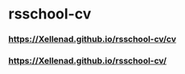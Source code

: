 # rsschool-cv
### https://Xellenad.github.io/rsschool-cv/cv
### https://Xellenad.github.io/rsschool-cv/
